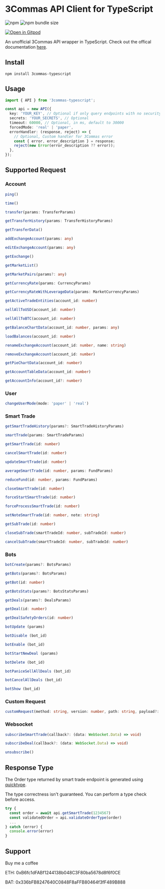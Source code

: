 # 3Commas API Client for TypeScript

![npm](https://img.shields.io/npm/v/3commas-typescript)
![npm bundle size](https://img.shields.io/bundlephobia/min/3commas-typescript)

[![Open in Gitpod](https://gitpod.io/button/open-in-gitpod.svg)](https://gitpod.io/#https://github.com/kirosc/3commas-typescript)

An unofficial 3Commas API wrapper in TypeScript. Check out the offical documentation [here](https://github.com/3commas-io/3commas-official-api-docs).

## Install

```
npm install 3commas-typescript
```

## Usage

```ts
import { API } from '3commas-typescript';

const api = new API({
  key: 'YOUR_KEY', // Optional if only query endpoints with no security requirement
  secrets: 'YOUR_SECRETS', // Optional
  timeout: 60000, // Optional, in ms, default to 30000
  forcedMode: 'real' | 'paper',
  errorHandler: (response, reject) => {
    // Optional, Custom handler for 3Commas error
    const { error, error_description } = response;
    reject(new Error(error_description ?? error));
  },
});
```

## Supported Request

### Account

```ts
ping()

time()

transfer(params: TransferParams)

getTransferHistory(params: TransferHistoryParams)

getTransferData()

addExchangeAccount(params: any)

editExchangeAccount(params: any)

getExchange()

getMarketList()

getMarketPairs(params?: any)

getCurrencyRate(params: CurrencyParams)

getCurrencyRateWithLeverageData(params: MarketCurrencyParams)

getActiveTradeEntities(account_id: number)

sellAllToUSD(account_id: number)

sellAllToBTC(account_id: number)

getBalanceChartData(account_id: number, params: any)

loadBalances(account_id: number)

renameExchangeAccount(account_id: number, name: string)

removeExchangeAccount(account_id: number)

getPieChartData(account_id: number)

getAccountTableData(account_id: number)

getAccountInfo(account_id?: number)
```

### User

```ts
changeUserMode(mode: 'paper' | 'real')
```

### Smart Trade

```ts
getSmartTradeHistory(params?: SmartTradeHistoryParams)

smartTrade(params: SmartTradeParams)

getSmartTrade(id: number)

cancelSmartTrade(id: number)

updateSmartTrade(id: number)

averageSmartTrade(id: number, params: FundParams)

reduceFund(id: number, params: FundParams)

closeSmartTrade(id: number)

forceStartSmartTrade(id: number)

forceProcessSmartTrade(id: number)

setNoteSmartTrade(id: number, note: string)

getSubTrade(id: number)

closeSubTrade(smartTradeId: number, subTradeId: number)

cancelSubTrade(smartTradeId: number, subTradeId: number)

```

### Bots

```ts
botCreate(params?: BotsParams)

getBots(params?: BotsParams)

getBot(id: number)

getBotsStats(params?: BotsStatsParams)

getDeals(params?: DealsParams)

getDeal(id: number)

getDealSafetyOrders(id: number)

botUpdate (params)

botDisable (bot_id)

botEnable (bot_id)

botStartNewDeal (params)

botDelete (bot_id)

botPaniceSellAllDeals (bot_id)

botCancelAllDeals (bot_id)

botShow (bot_id)
```

### Custom Request

```ts
customRequest(method: string, version: number, path: string, payload?: any)
```

### Websocket

```ts
subscribeSmartTrade(callback?: (data: WebSocket.Data) => void)

subscribeDeal(callback?: (data: WebSocket.Data) => void)

unsubscribe()
```

## Response Type

The Order type returned by smart trade endpoint is generated using [quicktype](https://github.com/quicktype/quicktype).

The type correctness isn't guaranteed. You can perform a type check before access.

```ts
try {
  const order = await api.getSmartTrade(1234567)
  const validatedOrder = api.validateOrderType(order)
  ...
} catch (error) {
  console.error(error)
}
```

## Support

Buy me a coffee

ETH: 0xB6fc1dFABf1244138b048C3F80ba5678d8f6f0CE

BAT: 0x336bFB8247640C0848F8aFFB80464f3fF489B888
